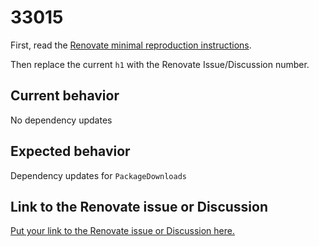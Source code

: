 # 33015

First, read the [Renovate minimal reproduction instructions](https://github.com/renovatebot/renovate/blob/main/docs/development/minimal-reproductions.md).

Then replace the current `h1` with the Renovate Issue/Discussion number.

## Current behavior

No dependency updates

## Expected behavior

Dependency updates for `PackageDownloads`

## Link to the Renovate issue or Discussion

[Put your link to the Renovate issue or Discussion here.](https://github.com/renovatebot/renovate/discussions/33015)
